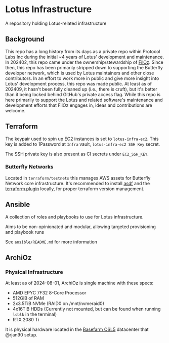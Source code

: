 # Lotus Infrastructure

A repository holding Lotus-related infrastructure

## Background

This repo has a long history from its days as a private repo within Protocol Labs Inc during the initial ~4 years of Lotus' development and maintenance.  In 202402, this repo came under the ownership/stewardship of [FilOz](http://filoz.org/).  Since then, this repo has been primarily stripped down to supporting the Butterfly developer network, which is used by Lotus maintainers and other close contributors.  In an effort to work more in public and give more insight into Lotus' development process, this repo was made public.  At least as of 202409, it hasn't been fully cleaned up (i.e., there is cruft), but it's better than it being locked behind GitHub's private access flag.  While this repo is here primarily to support the Lotus and related software's maintenance and development efforts that FilOz engages in, ideas and contributions are welcome.

## Terraform

The keypair used to spin up EC2 instances is set to `lotus-infra-ec2`. This key is added to 1Password at `Infra` vault, `lotus-infra-ec2 SSH Key` secret.

The SSH private key is also present as CI secrets under `EC2_SSH_KEY`.

### Butterfly Networks  

Located in `terraform/testnets` this manages AWS assets for Butterfly Network core infrastructure.
It's recommended to install [asdf](https://github.com/asdf-vm/asdf) and the [terraform plugin](https://github.com/asdf-community/asdf-hashicorp) locally, for proper terraform version management.

## Ansible

A collection of roles and playbooks to use for Lotus infrastructure.

Aims to be non-opinionated and modular, allowing targeted provisioning and playbook runs

See `ansible/README.md` for more information

## ArchiOz
### Physical Infrastructure
At least as of 2024-08-01, ArchiOz is single machine with these specs:
- AMD EPYC 7F32 8-Core Processor
- 512GiB of RAM
- 2x3.5TiB NVMe (RAID0 on /mnt/nvmeraid0)
- 4x16TiB HDDs (Currently not mounted, but can be found when running `lsblk` in the terminal)
- RTX 2080 Ti

It is physical hardware located in the [Basefarm OSL5](https://www.datacentermap.com/norway/oslo/basefarm-osl5/) datacenter that @rjan90 setup.
